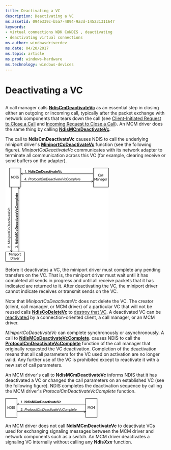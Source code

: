 ```yaml
---
title: Deactivating a VC
description: Deactivating a VC
ms.assetid: 094e339c-b5a7-4894-9a3d-145231311647
keywords:
- virtual connections WDK CoNDIS , deactivating
- deactivating virtual connections
ms.author: windowsdriverdev
ms.date: 04/20/2017
ms.topic: article
ms.prod: windows-hardware
ms.technology: windows-devices
---
```


# Deactivating a VC


## <a href="" id="ddk-deactivating-a-vc-ng"></a>


A call manager calls [**NdisCmDeactivateVc**](https://msdn.microsoft.com/library/windows/hardware/ff561657) as an essential step in closing either an outgoing or incoming call, typically after the packet exchange with network components that tears down the call (see [Client-Initiated Request to Close a Call](client-initiated-request-to-close-a-call.md) and [Incoming Request to Close a Call](incoming-request-to-close-a-call.md)). An MCM driver does the same thing by calling [**NdisMCmDeactivateVc**](https://msdn.microsoft.com/library/windows/hardware/ff562818).

The call to **NdisCmDeactivateVc** causes NDIS to call the underlying miniport driver's [**MiniportCoDeactivateVc**](https://msdn.microsoft.com/library/windows/hardware/ff559356) function (see the following figure). *MiniportCoDeactivateVc* communicates with its network adapter to terminate all communication across this VC (for example, clearing receive or send buffers on the adapter).

![diagram illustrating a call manager initiating vc deactivation](images/cm-08.png)

Before it deactivates a VC, the miniport driver must complete any pending transfers on the VC. That is, the miniport driver must wait until it has completed all sends in progress and until all receive packets that it has indicated are returned to it. After deactivating the VC, the miniport driver cannot indicate receives or transmit sends on the VC.

Note that *MiniportCoDeactivateVc* does not delete the VC. The creator (client, call manager, or MCM driver) of a particular VC that will not be reused calls [**NdisCoDeleteVc**](https://msdn.microsoft.com/library/windows/hardware/ff561698) to [destroy that VC](deleting-a-vc.md). A deactivated VC can be [reactivated](activating-a-vc.md) by a connection-oriented client, a call manager, or an MCM driver.

*MiniportCoDeactivateVc* can complete synchronously or asynchronously. A call to [**NdisMCoDeactivateVcComplete**](https://msdn.microsoft.com/library/windows/hardware/ff563559). causes NDIS to call the [**ProtocolCmDeactivateVcComplete**](https://msdn.microsoft.com/library/windows/hardware/ff570242) function of the call manager that originally requested the VC deactivation. Completion of the deactivation means that all call parameters for the VC used on activation are no longer valid. Any further use of the VC is prohibited except to reactivate it with a new set of call parameters.

An MCM driver's call to **NdisMCmDeactivateVc** informs NDIS that it has deactivated a VC or changed the call parameters on an established VC (see the following figure). NDIS completes the deactivation sequence by calling the MCM driver's *ProtocolCmDeactivateVcComplete* function.

![diagram illustrating an mcm driver initiating vc deactivation](images/fig1-08.png)

An MCM driver does not call **NdisMCmDeactivateVc** to deactivate VCs used for exchanging signaling messages between the MCM driver and network components such as a switch. An MCM driver deactivates a signaling VC internally without calling any **Ndis*Xxx*** function.

 

 





